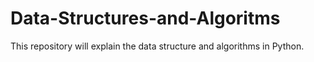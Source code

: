 # Data-Structures-and-Algoritms
This repository will explain the data structure and algorithms in Python.
